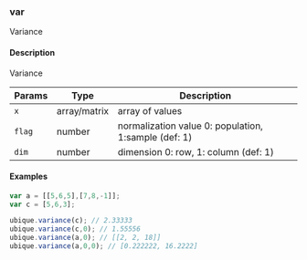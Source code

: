 ### var
Variance


#### Description

Variance


|Params|Type|Description
|---------|----|-----------
|`x` | array/matrix | array of values
|`flag` | number | normalization value 0: population, 1:sample (def: 1)
|`dim` | number | dimension 0: row, 1: column (def: 1)


#### Examples

```js
var a = [[5,6,5],[7,8,-1]];
var c = [5,6,3];

ubique.variance(c); // 2.33333
ubique.variance(c,0); // 1.55556
ubique.variance(a,0); // [[2, 2, 18]]
ubique.variance(a,0,0); // [0.222222, 16.2222]
```

